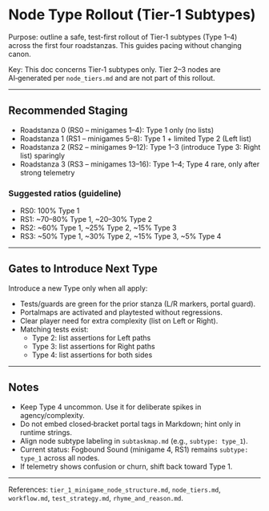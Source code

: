 # Node Type Rollout (Tier‑1 Subtypes)

Purpose: outline a safe, test-first rollout of Tier‑1 subtypes (Type 1–4) across the first four roadstanzas. This guides pacing without changing canon.

Key: This doc concerns Tier‑1 subtypes only. Tier 2–3 nodes are AI‑generated per `node_tiers.md` and are not part of this rollout.

---

## Recommended Staging

- Roadstanza 0 (RS0 – minigames 1–4): Type 1 only (no lists)
- Roadstanza 1 (RS1 – minigames 5–8): Type 1 + limited Type 2 (Left list)
- Roadstanza 2 (RS2 – minigames 9–12): Type 1–3 (introduce Type 3: Right list) sparingly
- Roadstanza 3 (RS3 – minigames 13–16): Type 1–4; Type 4 rare, only after strong telemetry

### Suggested ratios (guideline)

- RS0: 100% Type 1
- RS1: ~70–80% Type 1, ~20–30% Type 2
- RS2: ~60% Type 1, ~25% Type 2, ~15% Type 3
- RS3: ~50% Type 1, ~30% Type 2, ~15% Type 3, ~5% Type 4

---

## Gates to Introduce Next Type

Introduce a new Type only when all apply:

- Tests/guards are green for the prior stanza (L/R markers, portal guard).
- Portalmaps are activated and playtested without regressions.
- Clear player need for extra complexity (list on Left or Right).
- Matching tests exist:
  - Type 2: list assertions for Left paths
  - Type 3: list assertions for Right paths
  - Type 4: list assertions for both sides

---

## Notes

- Keep Type 4 uncommon. Use it for deliberate spikes in agency/complexity.
- Do not embed closed‑bracket portal tags in Markdown; hint only in runtime strings.
- Align node subtype labeling in `subtaskmap.md` (e.g., `subtype: type_1`).
- Current status: Fogbound Sound (minigame 4, RS1) remains `subtype: type_1` across all nodes.
- If telemetry shows confusion or churn, shift back toward Type 1.

---

References: `tier_1_minigame_node_structure.md`, `node_tiers.md`, `workflow.md`, `test_strategy.md`, `rhyme_and_reason.md`.
